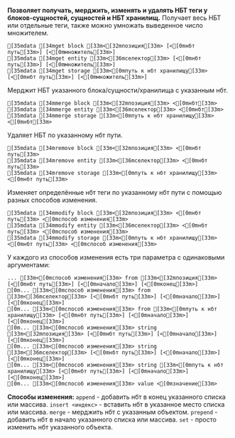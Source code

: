 **Позволяет получать, мерджить, изменять и удалять НБТ теги у блоков-сущностей, сущностей и НБТ хранилищ.**
Получает весь НБТ или отдельные теги, также можно умножать выведенное число множителем.
```ansi
[35mdata [34mget block [33m<[32mпозиция[33m> [<[0mнбт путь[33m>] [<[0mмножитель[33m>]
[35mdata [34mget entity [33m<[36mселектор[33m> [<[0mнбт путь[33m>] [<[0mмножитель[33m>]
[35mdata [34mget storage [33m<[0mпуть к нбт хранилищу[33m> [<[0mнбт путь[33m>] [<[0mмножитель[33m>]
```
Мерджит НБТ указанного блока/сущности/хранилища с указанным нбт.
```ansi
[35mdata [34mmerge block [33m<[32mпозиция[33m> <[0mнбт[33m>
[35mdata [34mmerge entity [33m<[36mселектор[33m> <[0mнбт[33m>
[35mdata [34mmerge storage [33m<[0mпуть к нбт хранилищу[33m> <[0mнбт[33m>
```
Удаляет НБТ по указанному нбт пути.
```ansi
[35mdata [34mremove block [33m<[32mпозиция[33m> <[0mнбт путь[33m>
[35mdata [34mremove entity [33m<[36mселектор[33m> <[0mнбт путь[33m>
[35mdata [34mremove storage [33m<[0mпуть к нбт хранилищу[33m> <[0mнбт путь[33m>
```
Изменяет определённые нбт теги по указанному нбт пути с помощью разных способов изменения.
```ansi
[35mdata [34mmodify block [33m<[32mпозиция[33m> <[0mнбт путь[33m> <[0mспособ изменения[33m>
[35mdata [34mmodify entity [33m<[36mселектор[33m> <[0mнбт путь[33m> <[0mспособ изменения[33m>
[35mdata [34mmodify storage [33m<[0mпуть к нбт хранилищу[33m> <[0mнбт путь[33m> <[0mспособ изменения[33m>
```
У каждого из способов изменения есть три параметра с одинаковыми аргументами:
```ansi
... [33m<[0mспособ изменения[33m> from [33m<[32mпозиция[33m> [<[0mнбт путь[33m>] [<[0mначало[33m>] [<[0mконец[33m>]
[0m... [33m<[0mспособ изменения[33m> from [33m<[36mселектор[33m> [<[0mнбт путь[33m>] [<[0mначало[33m>] [<[0mконец[33m>]
[0m... [33m<[0mспособ изменения[33m> from [33m<[0mпуть к нбт хранилищу[33m> [<[0mнбт путь[33m>] [<[0mначало[33m>] [<[0mконец[33m>]
[0m... [33m<[0mспособ изменения[33m> string [33m<[32mпозиция[33m> [<[0mнбт путь[33m>] [<[0mначало[33m>] [<[0mконец[33m>]
[0m... [33m<[0mспособ изменения[33m> string [33m<[36mселектор[33m> [<[0mнбт путь[33m>] [<[0mначало[33m>] [<[0mконец[33m>]
[0m... [33m<[0mспособ изменения[33m> string [33m<[0mпуть к нбт хранилищу[33m> [<[0mнбт путь[33m>] [<[0mначало[33m>] [<[0mконец[33m>]
[0m... [33m<[0mспособ изменения[33m> value <[0mзначение[33m>
```
**Способы изменения:**
`append` - добавить нбт в конец указанного списка или массива.
`insert <индекс>` - вставить нбт в указанное место списка или массива.
`merge` - мерджить нбт с указанным объектом.
`prepend` - добавить нбт в начало указанного списка или массива.
`set` - просто изменить нбт указанного объекта.